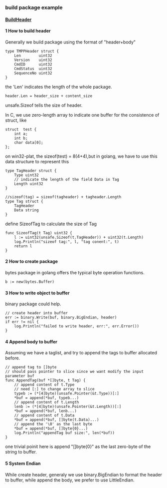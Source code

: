 ### build package example

#### <a href="#anchor_build_header"> BuildHeader </a>

#### <a name="anchor_build_header">1 How to build header</a>
Generally we build package using the format of "header+body"

>
    type TMPPHeader struct {
	    Len        uint32
	    Version    uint32
	    CmdID      uint32
	    CmdStatus  uint32
	    SequenceNo uint32
	}

the 'Len' indicates the length of the whole package.
> 	
	header.Len = header_size + content_size

unsafe.Sizeof tells the size of header.

In C, we use zero-length array to indicate one buffer for the consistence of struct, like
> 	
	struct  test {
		int a;
		int b;
		char data[0];
	};

on win32-plat, the sizeof(test) = 8(4+4),but in golang, we have to use this data structure to represent this

>
	type TagHeader struct {
		Type uint32
		// indicate the length of the field Data in Tag
		Length uint32
	}
    
	//sizeof(tag) = sizeof(tagheader) + tagheader.Length
    type Tag struct {
	    TagHeader
	    Data string
    }

define SizeofTag to calculate the size of Tag
> 	
	func SizeofTag(t Tag) uint32 {
		l := uint32(unsafe.Sizeof(t.TagHeader)) + uint32(t.Length)
		log.Println("sizeof tag:", l, "tag conent:", t)
		return l
	}

	
#### 2 How to create package
bytes package in golang offers the typical byte operation functions.
> 	
	b := new(bytes.Buffer)


#### 3 How to write object to buffer
binary package could help.
> 	
	// create header into buffer
	err := binary.Write(buf, binary.BigEndian, header)
	if err != nil {
		log.Println("failed to write header, err:", err.Error())
	}
	
	
#### 4 Append body to buffer
Assuming we have a taglist, and try to append the tags to buffer allocated before.
>	
	// append tag to []byte
	// should pass pointer to slice since we want modify the input parameter buf
	func AppendTag(buf *[]byte, t Tag) {
		// append content of t.Type
		// need [:] to change array to slice
		typeb := (*[4]byte)(unsafe.Pointer(&t.Type))[:]
		*buf = append(*buf, typeb...)
		// append content of t.Length
		lenb := (*[4]byte)(unsafe.Pointer(&t.Length))[:]
		*buf = append(*buf, lenb...)
		// append content of t.Data
		*buf = append(*buf, []byte(t.Data)...)
		// append the '\0' as the last byte
		*buf = append(*buf, []byte{0}...)
		log.Println("appendTag buf size:", len(*buf))
	}

one trivial poinit here is append "[]byte{0}" as the last zero-byte of the string to buffer.


#### 5 System Endian
While create header, generaly we use binary.BigEndian to format the header to buffer, while append the body, we prefer to use LittleEndian.


